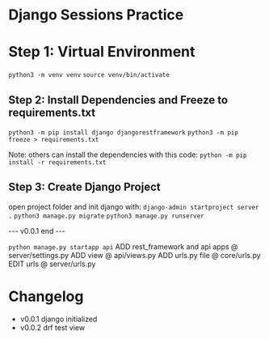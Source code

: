 # Django Sessions Practice

# Step 1: Virtual Environment
`python3 -m venv venv`
`source venv/bin/activate`

## Step 2: Install Dependencies and Freeze to requirements.txt
`python3 -m pip install django djangorestframework`
`python3 -m pip freeze > requirements.txt`

Note: others can install the dependencies with this code: 
`python -m pip install -r requirements.txt`

## Step 3: Create Django Project
open project folder and init django with: 
`django-admin startproject server .`
`python3 manage.py migrate`
`python3 manage.py runserver`

--- v0.0.1 end ---

`python manage.py startapp api`
ADD rest_framework and api apps @ server/settings.py
ADD view @ api/views.py
ADD urls.py file @ core/urls.py
EDIT urls @ server/urls.py


# Changelog
* v0.0.1 django initialized
* v0.0.2 drf test view


